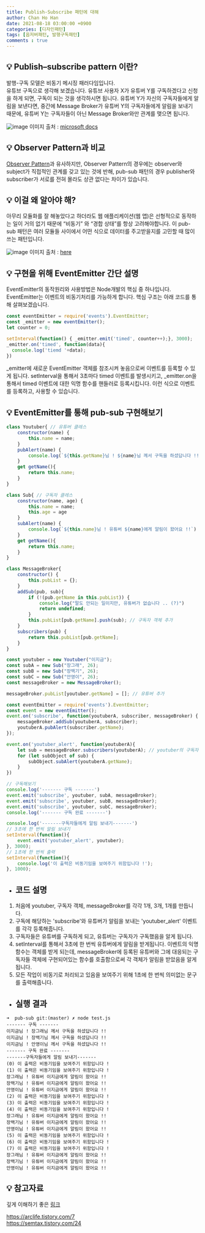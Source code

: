 ```yaml
---
title: Publish-Subscribe 패턴에 대해
author: Chan Ho Han
date: 2021-08-18 03:00:00 +0900
categories: [디자인패턴]
tags: [옵저버패턴, 발행구독패턴]
comments : true
---
```


## 💡 Publish–subscribe pattern 이란?
발행-구독 모델은 비동기 메시징 패러다임입니다.
<br>
유튜브 구독으로 생각해 보겠습니다. 유튜브 사용자 X가 유튜버 Y를 구독하겠다고 신청을 하게 되면, 구독이 되는 것을 생각하시면 됩니다. 유튜버 Y가 자신의 구독자들에게 알림을 보낸다면, 중간에 Message Broker가 유튜버 Y의 구독자들에게 알림을 보내기 때문에, 유튜버 Y는 구독자들이 아닌 Message Broker와만 관계를 맺으면 됩니다.

![image](https://user-images.githubusercontent.com/46598292/129820554-fb2e9d5d-ab96-4ce5-9657-c28b8cc0c8dd.png)
이미지 출처 : [microsoft docs](https://docs.microsoft.com/ko-kr/dotnet/architecture/dapr-for-net-developers/publish-subscribe)


## 💡 Observer Pattern과 비교
[Observer Pattern](https://ko.wikipedia.org/wiki/%EC%98%B5%EC%84%9C%EB%B2%84_%ED%8C%A8%ED%84%B4)과 유사하지만, Observer Pattern의 경우에는 observer와 subject가 직접적인 관계를 갖고 있는 것에 반해,  pub-sub 패턴의 경우 publisher와 subscriber가 서로를 전혀 몰라도 상관 없다는 차이가 있습니다.


## 💡 이걸 왜 알아야 해?
아무리 모듈화를 잘 해놓았다고 하더라도 웹 애플리케이션(웹 앱)은 선형적으로 동작하는 일이 거의 없기 때문에 “비동기” 와 “경합 상태”를 항상 고려해야합니다. 이 pub-sub 패턴은 여러 모듈들 사이에서 어떤 식으로 데이터를 주고받을지를 고민할 때 많이 쓰는 패턴입니다. 

![image](https://user-images.githubusercontent.com/46598292/129821475-2e31938f-a125-41c1-8c2b-213231ad4253.png)
이미지 출처 : [here](https://rinae.dev/posts/why-every-beginner-front-end-developer-should-know-publish-subscribe-pattern-kr)

## 💡 구현을 위해 EventEmitter 간단 설명

EventEmitter의 동작원리와 사용방법은 Node개발의 핵심 중 하나입니다. EventEmitter는 이벤트의 비동기처리를 가능하게 합니다. 핵심 구조는 아래 코드를 통해 살펴보겠습니다.

```javascript
const eventEmitter = require('events').EventEmitter;
const _emitter = new eventEmitter();
let counter = 0;

setInterval(function() { _emitter.emit('timed', counter++);}, 3000);
_emitter.on('timed', function(data){
  console.log('tiemd '+data);
})
```
_emitter에 새로운 EventEmitter 객체를 참조시켜 놓음으로써 이벤트를 등록할 수 있게 됩니다. setInterval을 통해서 3초마다 timed 이벤트를 발생시키고, _emitter.on을 통해서 timed 이벤트에 대한 익명 함수를 핸들러로 등록시킵니다. 이런 식으로 이벤트를 등록하고, 사용할 수 있습니다.


## 💡 EventEmitter를 통해 pub-sub 구현해보기
```javascript
class Youtuber{ // 유튜버 클레스
    constructor(name) {
        this.name = name;
    }
    pubAlert(name) {
        console.log(`${this.getName}님 ! ${name}님 께서 구독을 하셨답니다 !!`)
    }
    get getName(){
        return this.name;
    }
}

class Sub{ // 구독자 클레스
    constructor(name, age) {
        this.name = name;
        this.age = age
    }
    subAlert(name) {
        console.log(`${this.name}님 ! 유튜버 ${name}에게 알림이 왔어요 !!`)
    }
    get getName(){
        return this.name;
    }
}

class MessageBroker{
    constructor() {
        this.pubList = {};
    }
    addSub(pub, sub){
        if (!(pub.getName in this.pubList)) {
            console.log("말도 안되는 일이지만, 유튜버가 없습니다 .. (?)")
            return undefined;
        }
        this.pubList[pub.getName].push(sub); // 구독자 객체 추가
    }
    subscribers(pub) {
        return this.pubList[pub.getName];
    }
}

const youtuber = new Youtuber("이지금");
const subA = new Sub("장그래", 26);
const subB = new Sub("장백기", 26);
const subC = new Sub("안영이", 26);
const messageBroker = new MessageBroker();

messageBroker.pubList[youtuber.getName] = []; // 유튜버 추가

const eventEmitter = require('events').EventEmitter;
const event = new eventEmitter();
event.on('subscribe', function(youtuberA, subscriber, messageBroker) { // 'subscribe'라는 이벤트 등록. 구독자 객체를 받음
    messageBroker.addSub(youtuberA, subscriber);
    youtuberA.pubAlert(subscriber.getName);
});

event.on('youtuber_alert', function(youtuberA){
    let sub = messageBroker.subscribers(youtuberA); // youtuber의 구독자 배열을 받아옴
    for (let subObject of sub) {
        subObject.subAlert(youtuberA.getName);
    }
})

// 구독해보기
console.log('------- 구독 -------')
event.emit('subscribe', youtuber, subA, messageBroker);
event.emit('subscribe', youtuber, subB, messageBroker);
event.emit('subscribe', youtuber, subC, messageBroker);
console.log('------- 구독 완료 -------')

console.log('-------구독자들에게 알림 보내기-------')
// 3초에 한 번씩 알림 보내기
setInterval(function(){
    event.emit('youtuber_alert', youtuber);
}, 3000);
// 1초에 한 번씩 출력
setInterval(function(){
    console.log('이 출력은 비동기임을 보여주기 위함입니다 !');
}, 1000);
```

- ## 코드 설명
1. 처음에 youtuber, 구독자 객체, messageBroker를 각각 1개, 3개, 1개를 만듭니다. 
2. 구독에 해당하는 'subscribe'와 유튜버가 알림을 보내는 'youtuber_alert' 이벤트를 각각 등록해줍니다.
3. 구독자들은 유튜버를 구독하게 되고, 유튜버는 구독자가 구독했음을 알게 됩니다.
4. setInterval를 통해서 3초에 한 번씩 유튜버에게 알림을 받게됩니다. 이벤트의 익명함수는 객체를 받게 되는데, messageBroker에 등록된 유튜버와 그에 대응되는 구독자들 객체에 구현되어있는 함수를 호출함으로써 각 객체가 알림을 받았음을 알게 됩니다.
5. 모든 작업이 비동기로 처리되고 있음을 보여주기 위해 1초에 한 번씩 의미없는 문구를 출력해줍니다.


- ## 실행 결과

```
➜  pub-sub git:(master) ✗ node test.js
------- 구독 -------
이지금님 ! 장그래님 께서 구독을 하셨답니다 !!
이지금님 ! 장백기님 께서 구독을 하셨답니다 !!
이지금님 ! 안영이님 께서 구독을 하셨답니다 !!
------- 구독 완료 -------
-------구독자들에게 알림 보내기-------
(0) 이 출력은 비동기임을 보여주기 위함입니다 !
(1) 이 출력은 비동기임을 보여주기 위함입니다 !
장그래님 ! 유튜버 이지금에게 알림이 왔어요 !!
장백기님 ! 유튜버 이지금에게 알림이 왔어요 !!
안영이님 ! 유튜버 이지금에게 알림이 왔어요 !!
(2) 이 출력은 비동기임을 보여주기 위함입니다 !
(3) 이 출력은 비동기임을 보여주기 위함입니다 !
(4) 이 출력은 비동기임을 보여주기 위함입니다 !
장그래님 ! 유튜버 이지금에게 알림이 왔어요 !!
장백기님 ! 유튜버 이지금에게 알림이 왔어요 !!
안영이님 ! 유튜버 이지금에게 알림이 왔어요 !!
(5) 이 출력은 비동기임을 보여주기 위함입니다 !
(6) 이 출력은 비동기임을 보여주기 위함입니다 !
(7) 이 출력은 비동기임을 보여주기 위함입니다 !
장그래님 ! 유튜버 이지금에게 알림이 왔어요 !!
장백기님 ! 유튜버 이지금에게 알림이 왔어요 !!
안영이님 ! 유튜버 이지금에게 알림이 왔어요 !!
```


## 💡 참고자료


 깊게 이해하기 좋은 [링크](https://rinae.dev/posts/why-every-beginner-front-end-developer-should-know-publish-subscribe-pattern-kr) 

https://arclife.tistory.com/7  
https://semtax.tistory.com/24
